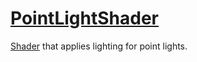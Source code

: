 # [PointLightShader](PointLightShader.hpp)

[Shader](../Shader.md) that applies lighting for point lights.
